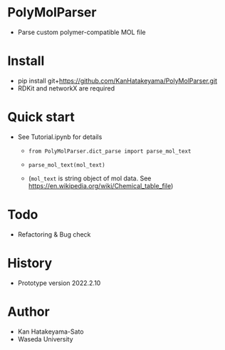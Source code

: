 # PolyMolParser
- Parse custom polymer-compatible MOL file

# Install
- pip install git+https://github.com/KanHatakeyama/PolyMolParser.git
- RDKit and networkX are required

# Quick start 
- See Tutorial.ipynb for details

    - `
from PolyMolParser.dict_parse import parse_mol_text
`

    - `
parse_mol_text(mol_text)
`
    - (`mol_text` is string object of mol data. See https://en.wikipedia.org/wiki/Chemical_table_file)


# Todo
- Refactoring & Bug check

# History
- Prototype version 2022.2.10

# Author
- Kan Hatakeyama-Sato
- Waseda University


